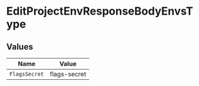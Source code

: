 # EditProjectEnvResponseBodyEnvsType


## Values

| Name          | Value         |
| ------------- | ------------- |
| `FlagsSecret` | flags-secret  |